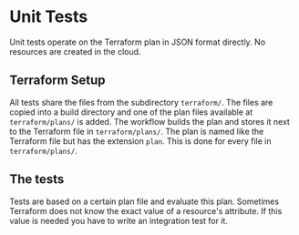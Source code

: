 # Unit Tests

Unit tests operate on the Terraform plan in JSON format directly. No resources are created in the cloud.

## Terraform Setup

All tests share the files from the subdirectory `terraform/`. The files are copied into a build directory and one of the plan
files available at `terraform/plans/` is added. The workflow builds the plan and stores it next to the Terraform file in
`terraform/plans/`. The plan is named like the Terraform file but has the extension `plan`. This is done for every file in
`terraform/plans/`.

## The tests

Tests are based on a certain plan file and evaluate this plan. Sometimes Terraform does not know the exact value of a resource's
attribute. If this value is needed you have to write an integration test for it.